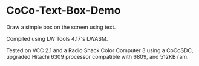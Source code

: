 # CoCo-Text-Box-Demo
Draw a simple box on the screen using text.

Compiled using LW Tools 4.17's LWASM.

Tested on VCC 2.1 and a Radio Shack Color Computer 3 using a CoCoSDC, upgraded Hitachi 6309 processor compatible with 6809, and 512KB ram.
